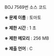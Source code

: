 BOJ 7569번 소스 코드

<b>※ 문제 이름</b> : 토마토

<b>※ 제한 시간</b> : 1 초

<b>※ 제한 메모리</b> : 256 MB

<b>※ 제출 언어</b> : C
